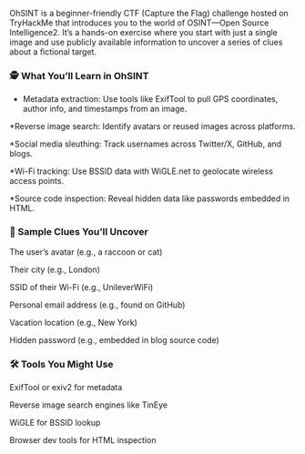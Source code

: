 OhSINT is a beginner-friendly CTF (Capture the Flag) challenge hosted on TryHackMe that introduces you to the world of OSINT—Open Source Intelligence2. It’s a hands-on exercise where you start with just a single image and use publicly available information to uncover a series of clues about a fictional target.

### 🕵️ What You’ll Learn in OhSINT
* Metadata extraction: Use tools like ExifTool to pull GPS coordinates, author info, and timestamps from an image.

*Reverse image search: Identify avatars or reused images across platforms.

*Social media sleuthing: Track usernames across Twitter/X, GitHub, and blogs.

*Wi-Fi tracking: Use BSSID data with WiGLE.net to geolocate wireless access points.

*Source code inspection: Reveal hidden data like passwords embedded in HTML.

### 🧩 Sample Clues You’ll Uncover
The user’s avatar (e.g., a raccoon or cat)

Their city (e.g., London)

SSID of their Wi-Fi (e.g., UnileverWiFi)

Personal email address (e.g., found on GitHub)

Vacation location (e.g., New York)

Hidden password (e.g., embedded in blog source code)

### 🛠️ Tools You Might Use
ExifTool or exiv2 for metadata

Reverse image search engines like TinEye

WiGLE for BSSID lookup

Browser dev tools for HTML inspection
